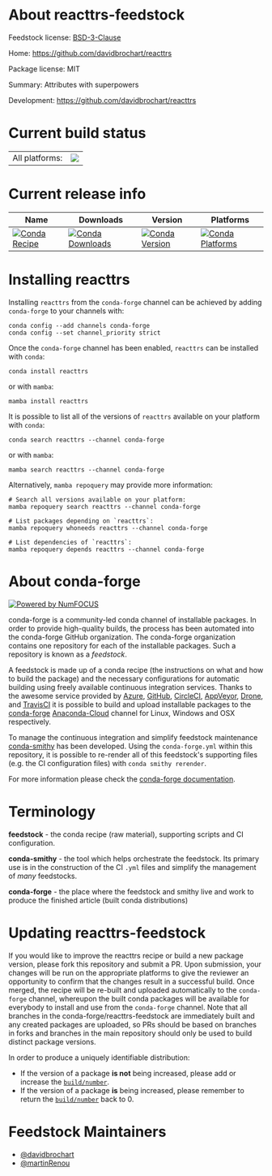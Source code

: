 About reacttrs-feedstock
========================

Feedstock license: [BSD-3-Clause](https://github.com/conda-forge/reacttrs-feedstock/blob/main/LICENSE.txt)

Home: https://github.com/davidbrochart/reacttrs

Package license: MIT

Summary: Attributes with superpowers

Development: https://github.com/davidbrochart/reacttrs

Current build status
====================


<table><tr><td>All platforms:</td>
    <td>
      <a href="https://dev.azure.com/conda-forge/feedstock-builds/_build/latest?definitionId=19550&branchName=main">
        <img src="https://dev.azure.com/conda-forge/feedstock-builds/_apis/build/status/reacttrs-feedstock?branchName=main">
      </a>
    </td>
  </tr>
</table>

Current release info
====================

| Name | Downloads | Version | Platforms |
| --- | --- | --- | --- |
| [![Conda Recipe](https://img.shields.io/badge/recipe-reacttrs-green.svg)](https://anaconda.org/conda-forge/reacttrs) | [![Conda Downloads](https://img.shields.io/conda/dn/conda-forge/reacttrs.svg)](https://anaconda.org/conda-forge/reacttrs) | [![Conda Version](https://img.shields.io/conda/vn/conda-forge/reacttrs.svg)](https://anaconda.org/conda-forge/reacttrs) | [![Conda Platforms](https://img.shields.io/conda/pn/conda-forge/reacttrs.svg)](https://anaconda.org/conda-forge/reacttrs) |

Installing reacttrs
===================

Installing `reacttrs` from the `conda-forge` channel can be achieved by adding `conda-forge` to your channels with:

```
conda config --add channels conda-forge
conda config --set channel_priority strict
```

Once the `conda-forge` channel has been enabled, `reacttrs` can be installed with `conda`:

```
conda install reacttrs
```

or with `mamba`:

```
mamba install reacttrs
```

It is possible to list all of the versions of `reacttrs` available on your platform with `conda`:

```
conda search reacttrs --channel conda-forge
```

or with `mamba`:

```
mamba search reacttrs --channel conda-forge
```

Alternatively, `mamba repoquery` may provide more information:

```
# Search all versions available on your platform:
mamba repoquery search reacttrs --channel conda-forge

# List packages depending on `reacttrs`:
mamba repoquery whoneeds reacttrs --channel conda-forge

# List dependencies of `reacttrs`:
mamba repoquery depends reacttrs --channel conda-forge
```


About conda-forge
=================

[![Powered by
NumFOCUS](https://img.shields.io/badge/powered%20by-NumFOCUS-orange.svg?style=flat&colorA=E1523D&colorB=007D8A)](https://numfocus.org)

conda-forge is a community-led conda channel of installable packages.
In order to provide high-quality builds, the process has been automated into the
conda-forge GitHub organization. The conda-forge organization contains one repository
for each of the installable packages. Such a repository is known as a *feedstock*.

A feedstock is made up of a conda recipe (the instructions on what and how to build
the package) and the necessary configurations for automatic building using freely
available continuous integration services. Thanks to the awesome service provided by
[Azure](https://azure.microsoft.com/en-us/services/devops/), [GitHub](https://github.com/),
[CircleCI](https://circleci.com/), [AppVeyor](https://www.appveyor.com/),
[Drone](https://cloud.drone.io/welcome), and [TravisCI](https://travis-ci.com/)
it is possible to build and upload installable packages to the
[conda-forge](https://anaconda.org/conda-forge) [Anaconda-Cloud](https://anaconda.org/)
channel for Linux, Windows and OSX respectively.

To manage the continuous integration and simplify feedstock maintenance
[conda-smithy](https://github.com/conda-forge/conda-smithy) has been developed.
Using the ``conda-forge.yml`` within this repository, it is possible to re-render all of
this feedstock's supporting files (e.g. the CI configuration files) with ``conda smithy rerender``.

For more information please check the [conda-forge documentation](https://conda-forge.org/docs/).

Terminology
===========

**feedstock** - the conda recipe (raw material), supporting scripts and CI configuration.

**conda-smithy** - the tool which helps orchestrate the feedstock.
                   Its primary use is in the construction of the CI ``.yml`` files
                   and simplify the management of *many* feedstocks.

**conda-forge** - the place where the feedstock and smithy live and work to
                  produce the finished article (built conda distributions)


Updating reacttrs-feedstock
===========================

If you would like to improve the reacttrs recipe or build a new
package version, please fork this repository and submit a PR. Upon submission,
your changes will be run on the appropriate platforms to give the reviewer an
opportunity to confirm that the changes result in a successful build. Once
merged, the recipe will be re-built and uploaded automatically to the
`conda-forge` channel, whereupon the built conda packages will be available for
everybody to install and use from the `conda-forge` channel.
Note that all branches in the conda-forge/reacttrs-feedstock are
immediately built and any created packages are uploaded, so PRs should be based
on branches in forks and branches in the main repository should only be used to
build distinct package versions.

In order to produce a uniquely identifiable distribution:
 * If the version of a package **is not** being increased, please add or increase
   the [``build/number``](https://docs.conda.io/projects/conda-build/en/latest/resources/define-metadata.html#build-number-and-string).
 * If the version of a package **is** being increased, please remember to return
   the [``build/number``](https://docs.conda.io/projects/conda-build/en/latest/resources/define-metadata.html#build-number-and-string)
   back to 0.

Feedstock Maintainers
=====================

* [@davidbrochart](https://github.com/davidbrochart/)
* [@martinRenou](https://github.com/martinRenou/)

